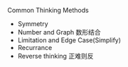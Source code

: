Common Thinking Methods

* Symmetry
* Number and Graph 数形结合
* Limitation and Edge Case\(Simplify\)
* Recurrance
* Reverse thinking 正难则反



